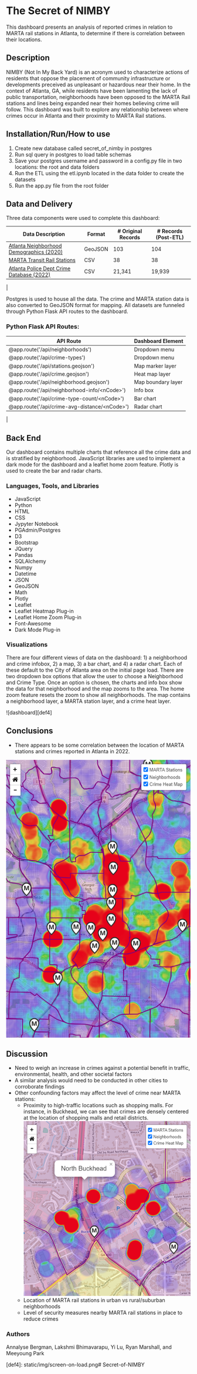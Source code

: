 # The Secret of NIMBY
This dashboard presents an analysis of reported crimes in relation to MARTA rail stations in Atlanta, to determine if there is correlation between their locations.

## Description
NIMBY (Not In My Back Yard) is an acronym used to characterize actions of residents that oppose the placement of community infrastructure or developments preceived as unpleasant or hazardous near their home. In the context of Atlanta, GA, while residents have been lamenting the lack of public transportation, neighborhoods have been opposed to the MARTA Rail stations and lines being expanded near their homes believing crime will follow. This dashboard was built to explore any relationship between where crimes occur in Atlanta and their proximity to MARTA Rail stations. 

## Installation/Run/How to use
1. Create new database called secret_of_nimby in postgres
2. Run sql query in postgres to load table schemas
3. Save your postgres username and password in a config.py file in two locations: the root and data folders
4. Run the ETL using the etl.ipynb located in the data folder to create the datasets
5. Run the app.py file from the root folder

## Data and Delivery
Three data components were used to complete this dashboard:

| Data Description | Format | # Original Records | # Records (Post-ETL) |
|------------------|--------|--------------------|----------------------|
|[Atlanta Neighborhood Demographics (2020)][def]   | GeoJSON | 103    | 104    |
|[MARTA Transit Rail Stations][def2]               | CSV     | 38     | 38     |
|[Atlanta Police Dept Crime Database (2022)][def3] | CSV     | 21,341 | 19,939 |
|

Postgres is used to house all the data. The crime and MARTA station data is also converted to GeoJSON format for mapping. All datasets are funneled through Python Flask API routes to the dashboard. 

### Python Flask API Routes:
| API Route                      | Dashboard Element         |
|--------------------------------|---------------------------|
|@app.route('/api/neighborhoods')              |Dropdown menu     |
|@app.route('/api/crime-types')                |Dropdown menu     |
|@app.route('/api/stations.geojson')           |Map marker layer  |
|@app.route('/api/crime.geojson')              |Heat map layer    |
|@app.route('/api/neighborhood.geojson')       |Map boundary layer|
|@app.route('/api/neighborhood-info/\<nCode>') |Info box          |
|@app.route('/api/crime-type-count/\<nCode>')  |Bar chart         |
|@app.route('/api/crime-avg-distance/\<nCode>')|Radar chart       |
|

## Back End
Our dashboard contains multiple charts that reference all the crime data and is stratified by neighborhood. JavaScript libraries are used to implement a dark mode for the dashboard and a leaflet home zoom feature. Plotly is used to create the bar and radar charts.

### Languages, Tools, and Libraries
* JavaScript
* Python
* HTML
* CSS
* Jypyter Notebook
* PGAdmin/Postgres
* D3
* Bootstrap
* JQuery
* Pandas
* SQLAlchemy
* Numpy
* Datetime
* JSON
* GeoJSON
* Math
* Plotly
* Leaflet
* Leaflet Heatmap Plug-in
* Leaflet Home Zoom Plug-in
* Font-Awesome
* Dark Mode Plug-in

### Visualizations
There are four different views of data on the dashboard: 1) a neighborhood and crime infobox, 2) a map, 3) a bar chart, and 4) a radar chart. Each of these default to the City of Atlanta area on the initial page load. There are two dropdown box options that allow the user to choose a Neighborhood and Crime Type. Once an option is chosen, the charts and info box show the data for that neighborhood and the map zooms to the area. The home zoom feature resets the zoom to show all neighborhoods. The map contains a neighborhood layer, a MARTA station layer, and a crime heat layer.

![dashboard][def4]

## Conclusions
* There appears to be some correlation between the location of MARTA stations and crimes reported in Atlanta in 2022.

![crimes near stations](static/img/crimes-near-stations.png)

## Discussion
* Need to weigh an increase in crimes against a potential benefit in traffic, environmental, health, and other societal factors
* A similar analysis would need to be conducted in other cities to corroborate findings
* Other confounding factors may affect the level of crime near MARTA stations:
   * Proximity to high-traffic locations such as shopping malls. For instance, in Buckhead, we can see that crimes are densely centered at the location of shopping malls and retail districts.
   ![Buckhead](static/img/buckhead.png)
   * Location of MARTA rail stations in urban vs rural/suburban neighborhoods
   * Level of security measures nearby MARTA rail stations in place to reduce crimes
 
### Authors
Annalyse Bergman, Lakshmi Bhimavarapu, Yi Lu, Ryan Marshall, and Meeyoung Park

[def]: https://gisdata.fultoncountyga.gov/datasets/d6298dee8938464294d3f49d473bcf15/explore?location=33.767212%2C-84.420550%2C12.00
[def2]: https://arc-garc.opendata.arcgis.com/datasets/GARC::transit-rail-stations/explore?location=33.766815%2C-84.384652%2C11.00
[def3]: https://www.atlantapd.org/home/showpublisheddocument/5257
[def4]: static/img/screen-on-load.png# Secret-of-NIMBY
